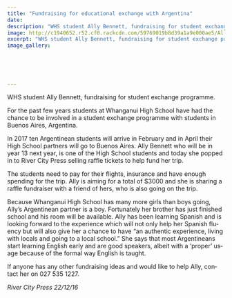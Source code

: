 ```yaml
---
title: "Fundraising for educational exchange with Argentina"
date: 
description: "WHS student Ally Bennett, fundraising for student exchange programme..."
image: http://c1940652.r52.cf0.rackcdn.com/59769019b8d39a1a9e000ae5/Ally-Bennett-fundraising-for-stud-exchange-RCP-dec-2016.jpg
excerpt: "WHS student Ally Bennett, fundraising for student exchange programme."
image_gallery:
    
    
    
    
    
---
```


<p>WHS student Ally Bennett, fundraising for student exchange programme.</p>
<p class="BasicParagraph"><span class="CharacterStyle1"><span lang="EN-GB">For the past few years students at Whanganui High School have had the chance to be involved in a student exchange programme with students in Buenos Aires, Argentina. </span></span></p>
<p class="BasicParagraph"><span class="CharacterStyle1"><span lang="EN-GB">In 2017 ten Argentinean students will arrive in February and in April their High School partners will go to Buenos Aires. Ally Bennett who will be in year 13 next year, is one of the High School students and today she popped in to River City Press selling raffle tickets to help fund her trip.</span></span></p>
<p class="BasicParagraph"><span class="CharacterStyle1"><span lang="EN-GB">The students need to pay for their flights, insurance and have enough spending for the trip. Ally is aiming for a total of $3000 and she is sharing a raffle fundraiser with a friend of hers, who is also going on the trip.</span></span></p>
<p class="BasicParagraph"><span class="CharacterStyle1"><span lang="EN-GB">Because Whanganui High School has many more girls than boys going, Ally&rsquo;s Argentinean partner is a boy. Fortunately her brother has just finished school and his room will be available. Ally has been learning Spanish and is looking forward to the experience which will not only help her Spanish fluency but will also give her a chance to have &ldquo;an authentic experience, living with locals and going to a local school.&rdquo; She says that most Argentineans start learning English early and are good speakers, albeit with a &lsquo;proper&rsquo; usage because of the formal way English is taught.</span></span></p>
<p class="BasicParagraph"><span class="CharacterStyle1"><span lang="EN-GB">If anyone has any other fundraising ideas and would like to help Ally, contact her on 027 535 1227.</span></span></p>
<p class="BasicParagraph"><em><span class="CharacterStyle1"><span lang="EN-GB">River City Press 22/12/16</span></span></em></p>

